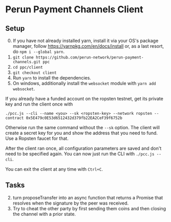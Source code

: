 # Perun Payment Channels Client
## Setup
0. If you have not already installed yarn, install it via your OS's package
   manager, follow https://yarnpkg.com/en/docs/install or, as a last resort, do
   `npm i --global yarn`.
1. `git clone https://github.com/perun-network/perun-payment-channels.git ppc`
2. `cd ppc/client`
3. `git checkout client`
4. Run `yarn` to install the dependencies.
5. On windows, additionally install the `websocket` module with `yarn add websocket`.

If you already have a funded account on the ropsten testnet, get its private
key and run the client once with
 ```
 ./pcc.js --cli --name <you> --sk <ropsten-key> --network ropsten --contract 0x5E479c0E53d6512432d379fb22EA2CeF39f6752b
 ```
Otherwise run the same command without the `--sk` option. The client will create
a secret key for you and show the address that you need to fund. Use a Ropsten
faucet for that.

After the client ran once, all configuration parameters are saved and don't need
to be specified again. You can now just run the CLI with `./pcc.js --cli`.

You can exit the client at any time with `Ctrl+C`.

## Tasks
2. turn proposeTransfer into an async function that returns a Promise that
   resolves when the signature by the peer was received.
3. Try to cheat the other party by first sending them coins and then closing the
   channel with a prior state.
